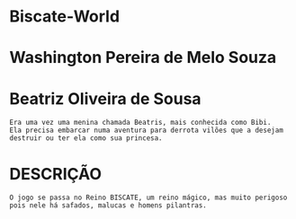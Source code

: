 # Biscate-World
# Washington Pereira de Melo Souza
# Beatriz Oliveira de Sousa

    Era uma vez uma menina chamada Beatris, mais conhecida como Bibi.
    Ela precisa embarcar numa aventura para derrota vilões que a desejam destruir ou ter ela como sua princesa.

# DESCRIÇÃO
    O jogo se passa no Reino BISCATE, um reino mágico, mas muito perigoso pois nele há safados, malucas e homens pilantras.